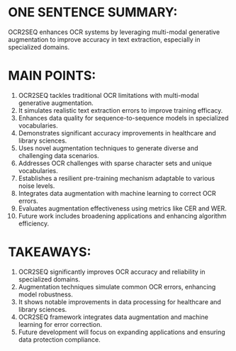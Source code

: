 # ONE SENTENCE SUMMARY:
OCR2SEQ enhances OCR systems by leveraging multi-modal generative augmentation to improve accuracy in text extraction, especially in specialized domains.

# MAIN POINTS:
1. OCR2SEQ tackles traditional OCR limitations with multi-modal generative augmentation.
2. It simulates realistic text extraction errors to improve training efficacy.
3. Enhances data quality for sequence-to-sequence models in specialized vocabularies.
4. Demonstrates significant accuracy improvements in healthcare and library sciences.
5. Uses novel augmentation techniques to generate diverse and challenging data scenarios.
6. Addresses OCR challenges with sparse character sets and unique vocabularies.
7. Establishes a resilient pre-training mechanism adaptable to various noise levels.
8. Integrates data augmentation with machine learning to correct OCR errors.
9. Evaluates augmentation effectiveness using metrics like CER and WER.
10. Future work includes broadening applications and enhancing algorithm efficiency.

# TAKEAWAYS:
1. OCR2SEQ significantly improves OCR accuracy and reliability in specialized domains.
2. Augmentation techniques simulate common OCR errors, enhancing model robustness.
3. It shows notable improvements in data processing for healthcare and library sciences.
4. OCR2SEQ framework integrates data augmentation and machine learning for error correction.
5. Future development will focus on expanding applications and ensuring data protection compliance.
